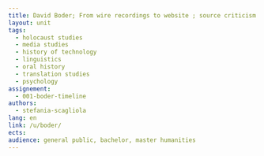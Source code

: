 ```yaml
---
title: David Boder; From wire recordings to website ; source criticism applied to Holocaust testimonies on the web 
layout: unit
tags: 
  - holocaust studies
  - media studies
  - history of technology
  - linguistics
  - oral history
  - translation studies
  - psychology
assignement:
  - 001-boder-timeline
authors: 
  - stefania-scagliola
lang: en
link: /u/boder/
ects: 
audience: general public, bachelor, master humanities 
---
```





<!-- more -->

